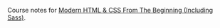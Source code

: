 Course notes for [Modern HTML & CSS From The Beginning (Including Sass)](https://www.udemy.com/course/modern-html-css-from-the-beginning/).